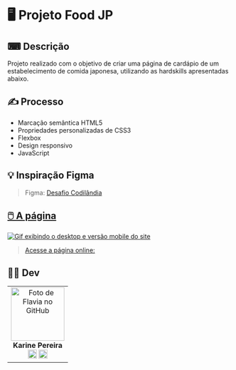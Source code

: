 # 🖥️ Projeto Food JP




## ⌨ Descrição
Projeto realizado com o objetivo de criar uma página de cardápio de um estabelecimento de comida japonesa, utilizando as hardskills apresentadas abaixo.



## ✍️ Processo
- Marcação semântica HTML5
- Propriedades personalizadas de CSS3
- Flexbox  
- Design responsivo  
- JavaScript
    

## 💡 Inspiração Figma

>Figma: <a href="https://www.figma.com/file/Yb9IBH56g7T1hdIyZ3BMNO/Desafios---Codel%C3%A2ndia?node-id=107523%3A1216&t=4duhLBX6LnHX0Hby-0">Desafio Codilândia


## 🖱️ A página
<img src="src/images/desktop-mobile.gif" alt="Gif exibindo o desktop e versão mobile do site">    

> Acesse a página online: <a target= "_blank"></a>


## 👩‍💻 Dev
<table align="center">
  <tr>
    


  <td align="center">
      <div>
        <img src="https://avatars.githubusercontent.com/u/114251625?v=4" width="120px;" alt="Foto de Flavia no GitHub"/><br>
          <b> Karine Pereira </b><br>
            <a href="https://www.linkedin.com/in/devkarine/" alt="Linkedin"><img src="https://img.shields.io/badge/LinkedIn-0077B5?style=for-the-badge&logo=linkedin&logoColor=white"/ height="20"></a>
            <a href="https://github.com/devkarine" alt="Linkedin"><img src="https://img.shields.io/badge/GitHub-100000?style=for-the-badge&logo=github&logoColor=white" height="20"></a>
      </div>
    </td>

  

  </tr>
</table>
